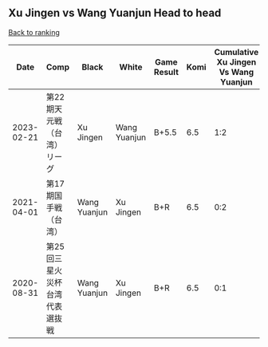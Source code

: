 ## Xu Jingen vs Wang Yuanjun Head to head

[Back to ranking](../../index.md)




| **Date** | **Comp** | **Black** | **White** | **Game Result** | **Komi** | **Cumulative Xu Jingen Vs Wang Yuanjun** | **Xu Jingen Streak** | **Wang Yuanjun Streak** | 
| --- | --- | --- | --- | --- | --- | --- | --- | --- |
| 2023-02-21 | 第22期天元戦（台湾）リーグ | Xu Jingen | Wang Yuanjun | B+5.5 | 6.5 | 1:2 | 1 | 0 | 
| 2021-04-01 | 第17期国手戦（台湾） | Wang Yuanjun | Xu Jingen | B+R | 6.5 | 0:2 | 0 | 2 | 
| 2020-08-31 | 第25回三星火災杯台湾代表選抜戦 | Wang Yuanjun | Xu Jingen | B+R | 6.5 | 0:1 | 0 | 1 |





